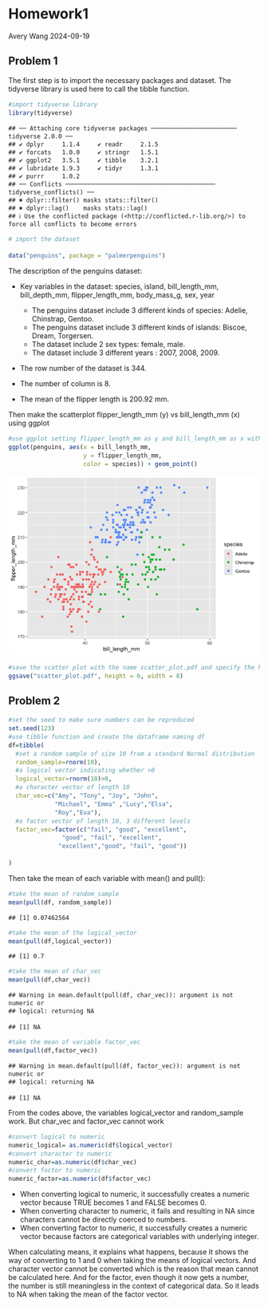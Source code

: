 Homework1
================
Avery Wang
2024-09-19

## Problem 1

The first step is to import the necessary packages and dataset. The
tidyverse library is used here to call the tibble function.

``` r
#import tidyverse library 
library(tidyverse)
```

    ## ── Attaching core tidyverse packages ──────────────────────── tidyverse 2.0.0 ──
    ## ✔ dplyr     1.1.4     ✔ readr     2.1.5
    ## ✔ forcats   1.0.0     ✔ stringr   1.5.1
    ## ✔ ggplot2   3.5.1     ✔ tibble    3.2.1
    ## ✔ lubridate 1.9.3     ✔ tidyr     1.3.1
    ## ✔ purrr     1.0.2     
    ## ── Conflicts ────────────────────────────────────────── tidyverse_conflicts() ──
    ## ✖ dplyr::filter() masks stats::filter()
    ## ✖ dplyr::lag()    masks stats::lag()
    ## ℹ Use the conflicted package (<http://conflicted.r-lib.org/>) to force all conflicts to become errors

``` r
# import the dataset

data("penguins", package = "palmerpenguins")
```

The description of the penguins dataset:

- Key variables in the dataset: species, island, bill_length_mm,
  bill_depth_mm, flipper_length_mm, body_mass_g, sex, year

  - The penguins dataset include 3 different kinds of species: Adelie,
    Chinstrap, Gentoo.
  - The penguins dataset include 3 different kinds of islands: Biscoe,
    Dream, Torgersen.
  - The dataset include 2 sex types: female, male.
  - The dataset include 3 different years : 2007, 2008, 2009.

- The row number of the dataset is 344.

- The number of column is 8.

- The mean of the flipper length is 200.92 mm.

Then make the scatterplot flipper_length_mm (y) vs bill_length_mm (x)
using ggplot

``` r
#use ggplot setting flipper_length_mm as y and bill_length_mm as x with geom_point() to make scatterplot
ggplot(penguins, aes(x = bill_length_mm, 
                     y = flipper_length_mm,
                     color = species)) + geom_point()
```

![](p8105_hw1_xw3038_files/figure-gfm/unnamed-chunk-2-1.png)<!-- -->

``` r
#save the scatter plot with the name scatter_plot.pdf and specify the height and width 
ggsave("scatter_plot.pdf", height = 6, width = 8)
```

## Problem 2

``` r
#set the seed to make sure numbers can be reproduced
set.seed(123)
#use tibble function and create the dataframe naming df
df=tibble(
  #set a random sample of size 10 from a standard Normal distribution
  random_sample=rnorm(10),
  #a logical vector indicating whether >0
  logical_vector=rnorm(10)>0,
  #a character vector of length 10
  char_vec=c("Amy", "Tony", "Joy", "John", 
             "Michael", "Emma" ,"Lucy","Elsa",
             "Roy","Eva"),
  #a factor vector of length 10, 3 different levels
  factor_vec=factor(c("fail", "good", "excellent", 
               "good", "fail", "excellent", 
              "excellent","good", "fail", "good"))

)
```

Then take the mean of each variable with mean() and pull():

``` r
#take the mean of random_sample
mean(pull(df, random_sample))
```

    ## [1] 0.07462564

``` r
#take the mean of the logical_vector
mean(pull(df,logical_vector))
```

    ## [1] 0.7

``` r
#take the mean of char_vec
mean(pull(df,char_vec))
```

    ## Warning in mean.default(pull(df, char_vec)): argument is not numeric or
    ## logical: returning NA

    ## [1] NA

``` r
#take the mean of variable factor_vec
mean(pull(df,factor_vec))
```

    ## Warning in mean.default(pull(df, factor_vec)): argument is not numeric or
    ## logical: returning NA

    ## [1] NA

From the codes above, the variables logical_vector and random_sample
work. But char_vec and factor_vec cannot work

``` r
#convert logical to numeric
numeric_logical= as.numeric(df$logical_vector)
#convert character to numeric
numeric_char=as.numeric(df$char_vec)
#convert factor to numeric 
numeric_factor=as.numeric(df$factor_vec)
```

- When converting logical to numeric, it successfully creates a numeric
  vector because TRUE becomes 1 and FALSE becomes 0.
- When converting character to numeric, it fails and resulting in NA
  since characters cannot be directly coerced to numbers.
- When converting factor to numeric, it successfully creates a numeric
  vector because factors are categorical variables with underlying
  integer.

When calculating means, it explains what happens, because it shows the
way of converting to 1 and 0 when taking the means of logical vectors.
And character vector cannot be converted which is the reason that mean
cannot be calculated here. And for the factor, even though it now gets a
number, the number is still meaningless in the context of categorical
data. So it leads to NA when taking the mean of the factor vector.
